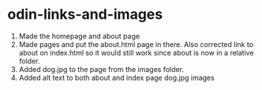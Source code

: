 # odin-links-and-images
1. Made the homepage and about page
2. Made pages and put the about.html page in there. Also corrected link to about on index.html so it would still work since about is now in a relative folder.
3. Added dog.jpg to the page from the images folder.
4. Added alt text to both about and index page dog.jpg images